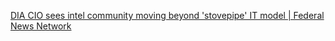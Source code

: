 
[DIA CIO sees intel community moving beyond 'stovepipe' IT model | Federal News Network](https://federalnewsnetwork.com/inside-ic/2023/01/dia-cio-sees-intel-community-moving-beyond-stovepipe-it-model)
